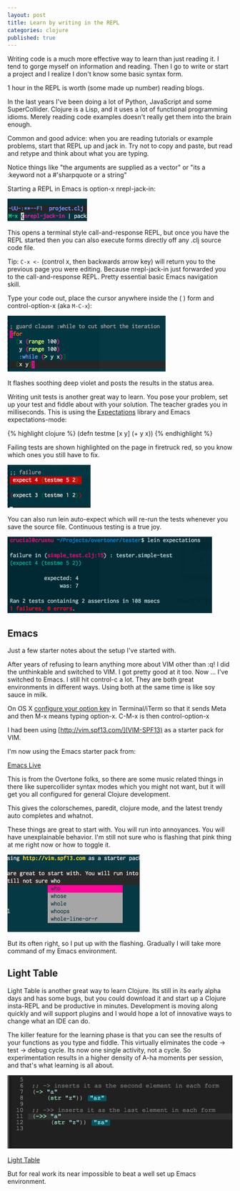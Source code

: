 ```yaml
---
layout: post
title: Learn by writing in the REPL
categories: clojure
published: true
---
```

Writing code is a much more effective way to learn than just reading it. I tend to gorge myself on information and reading.  Then I go to write or start a project and I realize I don't know some basic syntax form.

1 hour in the REPL is worth (some made up number) reading blogs.

In the last years I've been doing a lot of Python, JavaScript and some SuperCollider.  Clojure is a Lisp, and it uses a lot of functional programming idioms. Merely reading code examples doesn't really get them into the brain enough.

Common and good advice: when you are reading tutorials or example problems, start that REPL up and jack in.  Try not to copy and paste, but read and retype and think about what you are typing.

Notice things like "the arguments are supplied as a vector" or "its a :keyword not a #'sharpquote or a string"

Starting a REPL in Emacs is option-x nrepl-jack-in:

![nrepl-jack-in](/images/nrepl-jack-in.png)

This opens a terminal style call-and-response REPL, but once you have the REPL started then you can also execute forms directly off any .clj source code file.

Tip: `C-x <-`  (control x, then backwards arrow key) will return you to the previous page you were editing.  Because nrepl-jack-in just forwarded you to the call-and-response REPL.  Pretty essential basic Emacs navigation skill.

Type your code out, place the cursor anywhere inside the ( ) form and control-option-x (aka `M-C-x`):

![nrepl-execute](/images/nrepl-execute.png)

It flashes soothing deep violet and posts the results in the status area.

Writing unit tests is another great way to learn. You pose your problem, set up your test and fiddle about with your solution. The teacher grades you in milliseconds.  This is using the [Expectations](https://github.com/jaycfields/expectations) library and Emacs expectations-mode:

{% highlight clojure %}
(defn testme [x y]
  (+ y x))
{% endhighlight %}

Failing tests are shown highlighted on the page in firetruck red, so you know which ones you still have to fix.

![expectations-fail](/images/expectations-fail.png)

You can also run lein auto-expect which will re-run the tests whenever you save the source file.  Continuous testing is a true joy.

![expectations-console-failure](/images/expectations-console-failure.png)

## Emacs

Just a few starter notes about the setup I've started with.

After years of refusing to learn anything more about VIM other than :q! I did the unthinkable and switched to VIM.  I got pretty good at it too. Now ... I've switched to Emacs.  I still hit control-c a lot.  They are both great environments in different ways.  Using both at the same time is like soy sauce in milk.

On OS X [configure your option key](http://stackoverflow.com/questions/162896/emacs-on-mac-os-x-leopard-key-bindings) in Terminal/iTerm so that it sends Meta and then M-x means typing option-x.  C-M-x is then control-option-x

I had been using [http://vim.spf13.com/](VIM-SPF13) as a starter pack for VIM.

I'm now using the Emacs starter pack from:

[Emacs Live](https://github.com/overtone/emacs-live)

This is from the Overtone folks, so there are some music related things in there like supercollider syntax modes which you might not want, but it will get you all configured for general Clojure development.

This gives the colorschemes, paredit, clojure mode, and the latest trendy auto completes and whatnot.

These things are great to start with. You will run into annoyances. You will have unexplainable behavior.  I'm still not sure who is flashing that pink thing at me right now or how to toggle it.

![pink thing](/images/pink-thing.png)

But its often right, so I put up with the flashing.  Gradually I will take more command of my Emacs environment.

## Light Table

Light Table is another great way to learn Clojure. Its still in its early alpha days and has some bugs, but you could download it and start up a Clojure insta-REPL and be productive in minutes.  Development is moving along quickly and will support plugins and I would hope a lot of innovative ways to change what an IDE can do.

The killer feature for the learning phase is that you can see the results of your functions as you type and fiddle.  This virtually eliminates the code -> test -> debug cycle. Its now one single activity, not a cycle.  So experimentation results in a higher density of A-ha moments per session, and that's what learning is all about.

![lightable](/images/lighttable.png)

[Light Table](http://www.chris-granger.com/lighttable/)

But for real work its near impossible to beat a well set up Emacs environment.
